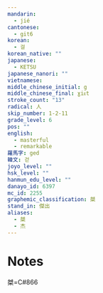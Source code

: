 ```yaml
---
mandarin:
  - jié
cantonese:
  - git6
korean:
  - 걸
korean_native: ""
japanese:
  - KETSU
japanese_nanori: ""
vietnamese:
middle_chinese_initial: g
middle_chinese_final: ɣiᴇt
stroke_count: "13"
radical: 人
skip_number: 1-2-11
grade_level: 6
pos: ""
english:
  - masterful
  - remarkable
羅馬字: ged
韓文: 걷
joyo_level: ""
hsk_level: ""
hanmun_edu_level: ""
danayo_id: 6397
mc_id: 2255
graphemic_classification: 桀
stand_in: 傑出
aliases:
  - 桀
  - 杰
---
```


# Notes
桀=C#866
